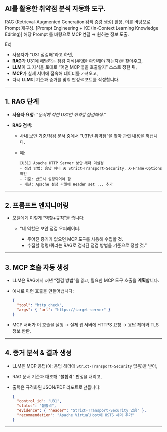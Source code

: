 ## AI를 활용한 취약점 분석 자동화 도구.

RAG (Retrieval-Augmented Generation 검색 증강 생성) 활용.
이를 바탕으로 Prompt 재구성. [Prompt Engineering + IKE (In-Context Learning Knowledge Editing)]
해당 Prompt 를 바탕으로 MCP 연결 → 원하는 정보 도출. 


Ex) 

* 사용자가 “U31 점검해”라고 하면,
* **RAG**가 U31에 해당하는 점검 지식(무엇을 확인해야 하는지)을 찾아주고,
* **LLM**이 그 지식을 토대로 “어떤 MCP 툴을 호출할지” 스스로 정한 뒤,
* **MCP**가 실제 서버에 접속해 데이터를 가져오고,
* 다시 **LLM**이 기준과 증거를 맞춰 판정·리포트를 작성합니다.

---

## 1. RAG 단계

* **사용자 요청**: *“문서에 적힌 U31번 취약점 점검해줘.”*
* **RAG 검색**:

  * 사내 보안 기준/점검 문서 중에서 “U31번 취약점”을 찾아 관련 내용을 꺼냅니다.
  * 예:

    ```
    [U31] Apache HTTP Server 보안 헤더 미설정
    - 점검 방법: 응답 헤더 중 Strict-Transport-Security, X-Frame-Options 확인
    - 기준: 반드시 설정되어야 함
    - 개선: Apache 설정 파일에 Header set ... 추가
    ```

---

## 2. 프롬프트 엔지니어링

* 모델에게 이렇게 “역할+규칙”을 줍니다:

  * “네 역할은 보안 점검 오퍼레이터.

    * 주어진 증거가 없으면 MCP 도구를 사용해 수집할 것.
    * 수집할 명령/쿼리는 RAG로 검색된 점검 방법을 기준으로 정할 것.”

---

## 3. MCP 호출 자동 생성

* LLM은 RAG에서 꺼낸 “점검 방법”을 읽고, 필요한 MCP 도구 호출을 **계획**합니다.
* 예시로 이런 호출을 만들어냅니다:

  ```json
  {
    "tool": "http_check",
    "args": { "url": "https://target-server" }
  }
  ```
* MCP 서버가 이 호출을 실행 → 실제 웹 서버에 HTTPS 요청 → 응답 헤더와 TLS 정보 반환.

---

## 4. 증거 분석 & 결과 생성

* LLM은 MCP 응답(예: 응답 헤더에 `Strict-Transport-Security` 없음)을 받아,
* RAG 문서 기준과 대조해 “불합격” 판정을 내리고,
* 출력은 규격화된 JSON/PDF 리포트로 만듭니다:

  ```json
  {
    "control_id": "U31",
    "status": "불합격",
    "evidence": { "header": "Strict-Transport-Security 없음" },
    "recommendation": "Apache VirtualHost에 HSTS 헤더 추가"
  }
  ```

---
